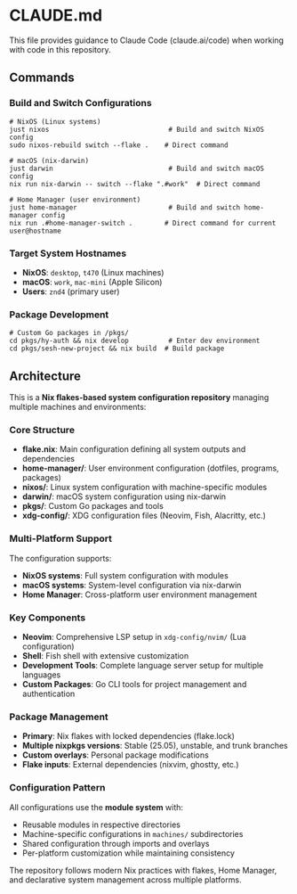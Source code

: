 # CLAUDE.md

This file provides guidance to Claude Code (claude.ai/code) when working with code in this repository.

## Commands

### Build and Switch Configurations
```shell
# NixOS (Linux systems)
just nixos                              # Build and switch NixOS config
sudo nixos-rebuild switch --flake .    # Direct command

# macOS (nix-darwin)
just darwin                             # Build and switch macOS config
nix run nix-darwin -- switch --flake ".#work"  # Direct command

# Home Manager (user environment)
just home-manager                       # Build and switch home-manager config
nix run .#home-manager-switch .        # Direct command for current user@hostname
```

### Target System Hostnames
- **NixOS**: `desktop`, `t470` (Linux machines)
- **macOS**: `work`, `mac-mini` (Apple Silicon)
- **Users**: `znd4` (primary user)

### Package Development
```shell
# Custom Go packages in /pkgs/
cd pkgs/hy-auth && nix develop          # Enter dev environment
cd pkgs/sesh-new-project && nix build  # Build package
```

## Architecture

This is a **Nix flakes-based system configuration repository** managing multiple machines and environments:

### Core Structure
- **flake.nix**: Main configuration defining all system outputs and dependencies
- **home-manager/**: User environment configuration (dotfiles, programs, packages)
- **nixos/**: Linux system configuration with machine-specific modules
- **darwin/**: macOS system configuration using nix-darwin
- **pkgs/**: Custom Go packages and tools
- **xdg-config/**: XDG configuration files (Neovim, Fish, Alacritty, etc.)

### Multi-Platform Support
The configuration supports:
- **NixOS systems**: Full system configuration with modules
- **macOS systems**: System-level configuration via nix-darwin
- **Home Manager**: Cross-platform user environment management

### Key Components
- **Neovim**: Comprehensive LSP setup in `xdg-config/nvim/` (Lua configuration)
- **Shell**: Fish shell with extensive customization
- **Development Tools**: Complete language server setup for multiple languages
- **Custom Packages**: Go CLI tools for project management and authentication

### Package Management
- **Primary**: Nix flakes with locked dependencies (flake.lock)
- **Multiple nixpkgs versions**: Stable (25.05), unstable, and trunk branches
- **Custom overlays**: Personal package modifications
- **Flake inputs**: External dependencies (nixvim, ghostty, etc.)

### Configuration Pattern
All configurations use the **module system** with:
- Reusable modules in respective directories
- Machine-specific configurations in `machines/` subdirectories
- Shared configuration through imports and overlays
- Per-platform customization while maintaining consistency

The repository follows modern Nix practices with flakes, Home Manager, and declarative system management across multiple platforms.